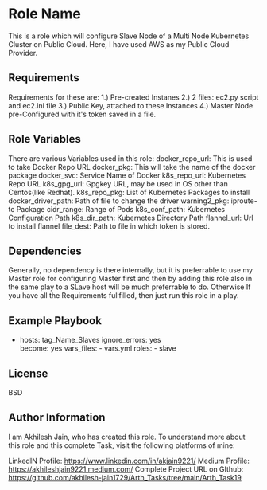 Role Name
=========

This is a role which will configure Slave Node of a Multi Node Kubernetes Cluster on Public Cloud. Here, I have used AWS as my Public Cloud Provider.

Requirements
------------

Requirements for these are:
1.) Pre-created Instanes
2.) 2 files: ec2.py script and ec2.ini file
3.) Public Key, attached to these Instances
4.) Master Node pre-Configured with it's token saved in a file.

Role Variables
--------------

There are various Variables used in this role:
docker_repo_url: This is used to take Docker Repo URL
docker_pkg: This will take the name of the docker package
docker_svc: Service Name of Docker
k8s_repo_url: Kubernetes Repo URL
k8s_gpg_url: Gpgkey URL, may be used in OS other than Centos(like Redhat).
k8s_repo_pkg: List of Kubernetes Packages to install
docker_driver_path: Path of file to change the driver
warning2_pkg: iproute-tc Package
cidr_range: Range of Pods
k8s_conf_path: Kubernetes Configuration Path
k8s_dir_path: Kubernetes Directory Path
flannel_url: Url to install flannel
file_dest: Path to file in which token is stored.

Dependencies
------------

Generally, no dependency is there internally, but it is preferrable to use my Master role for configuring Master first and then by adding this role also in the same play to a SLave host will be much preferrable to do. Otherwise If you have all the Requirements fullfilled, then just run this role in a play.


Example Playbook
----------------

- hosts: tag_Name_Slaves
  ignore_errors: yes     
  become: yes 
  vars_files: 
       - vars.yml
   roles:
       - slave

License
-------

BSD

Author Information
------------------

I am Akhilesh Jain, who has created this role. To understand more about this role and this complete Task, visit the following platforms of mine:

LinkedIN Profile: https://www.linkedin.com/in/akjain9221/
Medium Profile: https://akhileshjain9221.medium.com/
Complete Project URL on GIthub: https://github.com/akhilesh-jain1729/Arth_Tasks/tree/main/Arth_Task19

